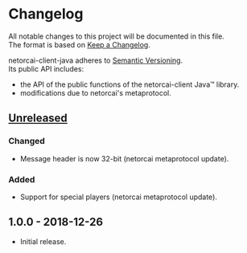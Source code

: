 # Changelog
All notable changes to this project will be documented in this file.  
The format is based on [Keep a Changelog][changelog].

netorcai-client-java adheres to [Semantic Versioning][semver].  
Its public API includes:
- the API of the public functions of the netorcai-client Java™ library.
- modifications due to netorcai's metaprotocol.

[//]: =========================================================================
## [Unreleased]
### Changed
- Message header is now 32-bit (netorcai metaprotocol update).

### Added
- Support for special players (netorcai metaprotocol update).

[//]: =========================================================================
## 1.0.0 - 2018-12-26
- Initial release.

[//]: =========================================================================
[changelog]: http://keepachangelog.com/en/1.0.0/
[semver]: http://semver.org/spec/v2.0.0.html

[Unreleased]: https://github.com/netorcai/netorcai-client-java/compare/v1.0.0...master
